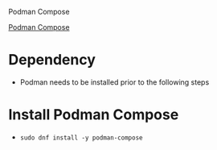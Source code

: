 Podman Compose


[Podman Compose](https://github.com/containers/podman-compose)<br />

# Dependency
* Podman needs to be installed prior to the following steps

# Install Podman Compose
* `sudo dnf install -y podman-compose`
